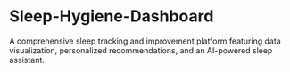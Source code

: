 # Sleep-Hygiene-Dashboard
A comprehensive sleep tracking and improvement platform featuring data visualization, personalized recommendations, and an AI-powered sleep assistant.
